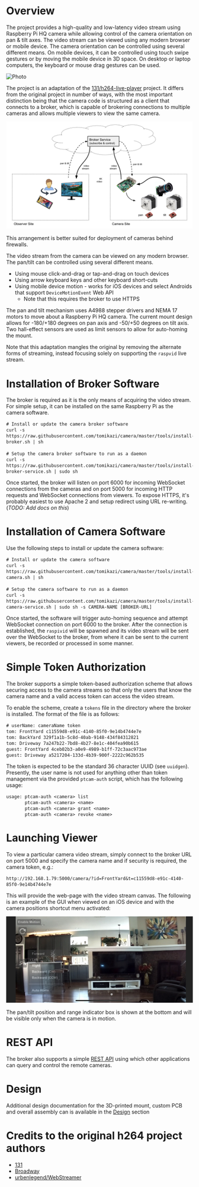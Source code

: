 # Overview
The project provides a high-quality and low-latency video stream using Raspberry Pi HQ camera while allowing control of 
the camera orientation on pan & tilt axes. The video stream can be viewed using any modern browser or mobile device.
The camera orientation can be controlled using several different means. On mobile devices, it can be controlled using
touch swipe gestures or by moving the mobile device in 3D space. On desktop or laptop computers, the keyboard or mouse
drag gestures can be used.

![Photo](docs/photo1.png)

The project is an adaptation of the [131/h264-live-player](https://github.com/131/h264-live-player) project. It differs
from the original project in number of ways, with the most important distinction being that the camera code is structured
as a client that connects to a broker, which is capable of brokering connections to multiple cameras and allows
multiple viewers to view the same camera.

![Overview](docs/overview.png)

This arrangement is better suited for deployment of cameras behind firewalls.

The video stream from the camera can be viewed on any modern browser. The pan/tilt can be controlled using several 
different means.

* Using mouse click-and-drag or tap-and-drag on touch devices
* Using arrow keyboard keys and other keyboard short-cuts  
* Using mobile device motion - works for iOS devices and select Androids that support `DeviceMotionEvent` Web API
    * Note that this requires the broker to use HTTPS

The pan and tilt mechanism uses A4988 stepper drivers and NEMA 17 motors to move about a Raspberry Pi HQ camera.
The current mount design allows for -180/+180 degrees on pan axis and -50/+50 degrees on tilt axis. Two hall-effect
sensors are used as limit sensors to allow for auto-homing the mount.

Note that this adaptation mangles the original by removing the alternate forms of streaming, instead focusing
solely on supporting the `raspvid` live stream.

# Installation of Broker Software
The broker is required as it is the only means of acquiring the video stream. For simple setup, it can be installed on
the same Raspberry Pi as the camera software. 

```
# Install or update the camera broker software
curl -s https://raw.githubusercontent.com/tomikazi/camera/master/tools/install-broker.sh | sh

# Setup the camera broker software to run as a daemon
curl -s https://raw.githubusercontent.com/tomikazi/camera/master/tools/install-broker-service.sh | sudo sh
```

Once started, the broker will listen on port 6000 for incoming WebSocket connections from the cameras and on port 5000 
for incoming HTTP requests and WebSocket connections from viewers. To expose HTTPS, it's probably easiest to use Apache 2
and setup redirect using URL re-writing. (_TODO: Add docs on this_)

# Installation of Camera Software
Use the following steps to install or update the camera software:

```
# Install or update the camera software
curl -s https://raw.githubusercontent.com/tomikazi/camera/master/tools/install-camera.sh | sh

# Setup the camera software to run as a daemon
curl -s https://raw.githubusercontent.com/tomikazi/camera/master/tools/install-camera-service.sh | sudo sh -s CAMERA-NAME [BROKER-URL]
```

Once started, the software will trigger auto-homing sequence and attempt WebSocket connection on port 6000 to the broker.
After the connection is established, the `raspivid` will be spawned and its video stream will be sent over the WebSocket
to the broker, from where it can be sent to the current viewers, be recorded or processed in some manner.

# Simple Token Authorization
The broker supports a simple token-based authorization scheme that allows securing access to the camera streams so that
only the users that know the camera name and a valid access token can access the video stream.

To enable the scheme, create a `tokens` file in the directory where the broker is installed. The format of the file
is as follows:

```
# userName: cameraName token
tom: FrontYard c11559d8-e91c-4140-85f0-9e14b4744e7e
tom: BackYard 329f1a1b-5c8d-40ab-9148-434f84312821
tom: Driveway 7a247b22-7bd8-4b27-8e1c-404fea90b615
guest: FrontYard 4ceb02b3-a0e9-4989-b1ff-72c3aac973ae
guest: Driveway a5217204-133d-4b39-900f-2222c962b535
```
The token is expected to be the standard 36 character UUID (see `uuidgen`). Presently, the user name is not used for
anything other than token management via the provided `ptcam-auth` script, which has the following usage:

```
usage: ptcam-auth <camera> list
       ptcam-auth <camera> <name>
       ptcam-auth <camera> grant <name>
       ptcam-auth <camera> revoke <name>
```

# Launching Viewer
To view a particular camera video stream, simply connect to the broker URL on port 5000 and specify the camera name and 
if security is required, the camera token, e.g.:

```
http://192.168.1.79:5000/camera/?id=FrontYard&t=c11559d8-e91c-4140-85f0-9e14b4744e7e
```

This will provide the web-page with the video stream canvas. The following is an example of the GUI when viewed on an
iOS device and with the camera positions shortcut menu activated:

![Camera UI](docs/ui-sample.jpeg)

The pan/tilt position and range indicator box is shown at the bottom and will be visible only when the camera is in motion.

# REST API
The broker also supports a simple [REST API](/docs/api.md) using which other applications can query and control the remote cameras.


# Design
Additional design documentation for the 3D-printed mount, custom PCB and overall assembly can is available in the [Design](docs/design.md) section

# Credits to the original h264 project authors
* [131](mailto:131.js@cloudyks.org)
* [Broadway](https://github.com/mbebenita/Broadway)
* [urbenlegend/WebStreamer](https://github.com/urbenlegend/WebStreamer)
